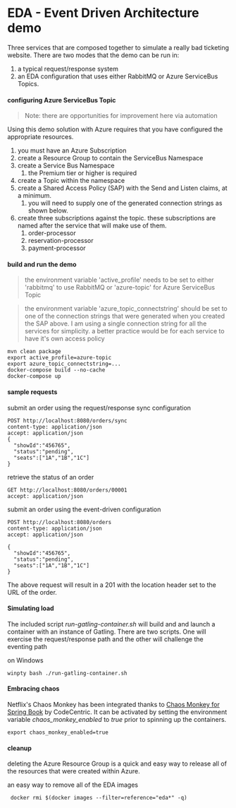 # EDA - Event Driven Architecture demo

Three services that are composed together to simulate a 
really bad ticketing website. There are two modes that the
demo can be run in:

1. a typical request/response system
1. an EDA configuration that uses either RabbitMQ or Azure ServiceBus Topics.


#### configuring Azure ServiceBus Topic

> Note: there are opportunities for improvement here via automation

Using this demo solution with Azure requires that you have configured the appropriate resources.
1. you must have an Azure Subscription
1. create a Resource Group to contain the ServiceBus Namespace
1. create a Service Bus Namespace
    1. the Premium tier or higher is required 
1. create a Topic within the namespace
1. create a Shared Access Policy (SAP) with the Send and Listen claims, at a minimum.
    1. you will need to supply one of the generated connection strings as shown below.
1. create three subscriptions against the topic. these subscriptions are named after the
service that will make use of them.
    1. order-processor
    1. reservation-processor
    1. payment-processor

#### build and run the demo

> the environment variable 'active_profile' needs to be set to either
>       'rabbitmq' to use RabbitMQ or
>       'azure-topic' for Azure ServiceBus Topic

> the environment variable 'azure_topic_connectstring' should be set to one of the
> connection strings that were generated when you created the SAP above. I am using a single
> connection string for all the services for simplicity. a better practice would be for each 
> service to have it's own access policy

    mvn clean package
    export active_profile=azure-topic
    export azure_topic_connectstring=...
    docker-compose build --no-cache
    docker-compose up

#### sample requests

submit an order using the request/response sync configuration

    POST http://localhost:8080/orders/sync
    content-type: application/json
    accept: application/json
    {
      "showId":"456765",
      "status":"pending",
      "seats":["1A","1B","1C"]
    }

retrieve the status of an order 

    GET http://localhost:8080/orders/00001
    accept: application/json

submit an order using the event-driven configuration

    POST http://localhost:8080/orders
    content-type: application/json
    accept: application/json
    
    {
      "showId":"456765",
      "status":"pending",
      "seats":["1A","1B","1C"]
    }

The above request will result in a 201 with the location header
set to the URL of the order.

#### Simulating load
The included script *run-gatling-container.sh* will build and 
and launch a container with an instance of Gatling. There are two 
scripts. One will exercise the request/response path and the other 
will challenge the eventing path

on Windows

    winpty bash ./run-gatling-container.sh

#### Embracing chaos
Netflix's Chaos Monkey has been integrated thanks to 
[Chaos Monkey for Spring Book](https://guides.github.com/pdfs/markdown-cheatsheet-online.pdf)
by CodeCentric. It can be activated by setting the environment variable *chaos_monkey_enabled* 
to *true* prior to spinning up the containers.

    export chaos_monkey_enabled=true

#### cleanup
deleting the Azure Resource Group is a quick and easy way to release all of the resources that 
were created within Azure.

an easy way to remove all of the EDA images

     docker rmi $(docker images --filter=reference="eda*" -q)


 